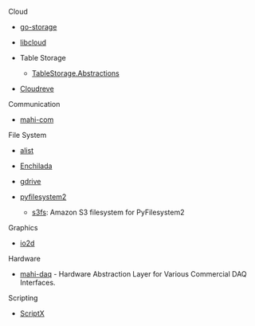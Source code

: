 Cloud

- [go-storage](https://github.com/beyondstorage/go-storage)

- [libcloud](https://github.com/apache/libcloud)

- Table Storage
  
  - [TableStorage.Abstractions](https://github.com/Tazmainiandevil/TableStorage.Abstractions)

- [Cloudreve](https://github.com/cloudreve/Cloudreve)

Communication

- [mahi-com](https://github.com/mahilab/mahi-com)

File System

- [alist](https://github.com/Xhofe/alist)

- [Enchilada](https://github.com/sparkeh9/Enchilada)

- [gdrive](https://github.com/BYVoid/gdrive)

- [pyfilesystem2](https://github.com/PyFilesystem/pyfilesystem2)
  
  - [s3fs](https://github.com/PyFilesystem/s3fs): Amazon S3 filesystem for PyFilesystem2

Graphics

- [io2d](https://github.com/cpp-io2d/P0267_RefImpl)

Hardware

- [mahi-daq](https://github.com/mahilab/mahi-daq) - Hardware Abstraction Layer for Various Commercial DAQ Interfaces.

Scripting

- [ScriptX](https://github.com/Tencent/ScriptX)
